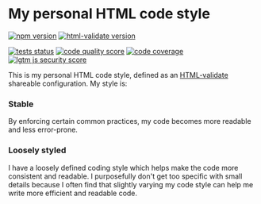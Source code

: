 # My personal HTML code style

[![npm version](https://img.shields.io/npm/v/@atjn/htmlvalidate-config?style=flat-square)](https://www.npmjs.com/package/@atjn/htmlvalidate-config)
[![html-validate version](https://img.shields.io/npm/dependency-version/@atjn/htmlvalidate-config/peer/htmlvalidate?style=flat-square&label=html-validate)](https://www.npmjs.com/package/@atjn/htmlvalidate-config?activeTab=dependencies)

[![tests status](https://img.shields.io/github/workflow/status/atjn/htmlvalidate-config/Code%20quality?style=flat-square&label=tests)](https://github.com/atjn/htmlvalidate-config/actions/workflows/code-quality.yml)
[![code quality score](https://img.shields.io/codacy/grade/179d8491943b40f6ba19a3f4ccd98351?style=flat-square)](https://www.codacy.com/gh/atjn/htmlvalidate-config/dashboard)
[![code coverage](https://img.shields.io/codacy/coverage/179d8491943b40f6ba19a3f4ccd98351?style=flat-square)](https://www.codacy.com/gh/atjn/htmlvalidate-config/dashboard)
[![lgtm js security score](https://img.shields.io/lgtm/grade/javascript/g/atjn/htmlvalidate-config.svg?style=flat-square&logo=lgtm&label=security%20score)](https://lgtm.com/projects/g/atjn/htmlvalidate-config/context:javascript)

This is my personal HTML code style, defined as an [HTML-validate](https://html-validate.org/) shareable configuration. My style is:

### Stable
By enforcing certain common practices, my code becomes more readable and less error-prone.
### Loosely styled
I have a loosely defined coding style which helps make the code more consistent and readable. I purposefully don't get too specific with small details because I often find that slightly varying my code style can help me write more efficient and readable code.
